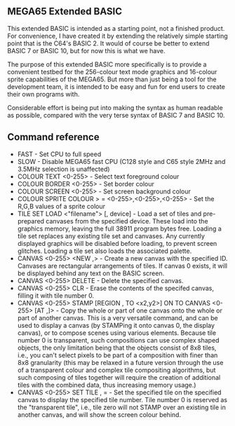 MEGA65 Extended BASIC
-------------------

This extended BASIC is intended as a starting point, not a finished product.
For convenience, I have created it by extending the relatively simple starting point
that is the C64's BASIC 2.  It would of course be better to extend BASIC 7 or BASIC 10,
but for now this is what we have.

The purpose of this extended BASIC more specifically is to provide a convenient testbed
for the 256-colour text mode graphics and 16-colour sprite capabilities of the MEGA65.
But more than just being a tool for the development team, it is intended to be easy and
fun for end users to create their own programs with.

Considerable effort is being put into making the syntax as human readable as possible,
compared with the very terse syntax of BASIC 7 and BASIC 10.

Command reference
-------------

* FAST - Set CPU to full speed
* SLOW - Disable MEGA65 fast CPU (C128 style and C65 style 2MHz and 3.5MHz selection is unaffected)
* COLOUR TEXT <0-255> - Select text foreground colour
* COLOUR BORDER <0-255> - Set border colour
* COLOUR SCREEN <0-255> - Set screen background colour
* COLOUR SPRITE <sprite number> COLOUR <colour index in sprite>> = <0-255>,<0-255>,<0-255> - Set the R,G,B values of a sprite colour
* TILE SET LOAD <"filename"> [, device] - Load a set of tiles and pre-prepared canvases from the specified device. These load into the graphics memory, leaving the full 38911 program bytes free. Loading a tile set replaces any existing tile set and canvases.  Any currently displayed graphics will be disabled before loading, to prevent screen glitches. Loading a tile set also loads the associated palette.
* CANVAS <0-255> <NEW <width>,<height>> - Create a new canvas with the specified ID. Canvases are rectangular arrangements of tiles. If canvas 0 exists, it will be displayed behind any text on the BASIC screen.
* CANVAS <0-255> DELETE - Delete the specified canvas.
* CANVAS <0-255> CLR - Erase the contents of the specifed canvas, filling it with tile number 0.
* CANVAS <0-255> STAMP [REGION <x1>,<y1> TO <x2,y2>] ON TO CANVAS <0-255> [AT <x>,<y>]> - Copy the whole or part of one canvas onto the whole or part of another canvas.  This is a very versatile command, and can be used to display a canvas (by STAMPing it onto canvas 0, the display canvas), or to compose scenes using various elements. Because tile number 0 is transparent, such compositions can use complex shaped objects, the only limitation being that the objects consist of 8x8 tiles, i.e., you can't select pixels to be part of a composition with finer than 8x8 granularity (this may be relaxed in a future version through the use of a transparent colour and complex tile compositing algorithms, but such composing of tiles together will require the creation of additional tiles with the combined data, thus increasing memory usage.)
* CANVAS <0-255> SET TILE <x>,<y> = <tile number> - Set the specified tile on the specified canvas to display the specified tile number. Tile number 0 is reserved as the "transparent tile", i.e., tile zero will not STAMP over an existing tile in another canvas, and will show the screen colour behind.
